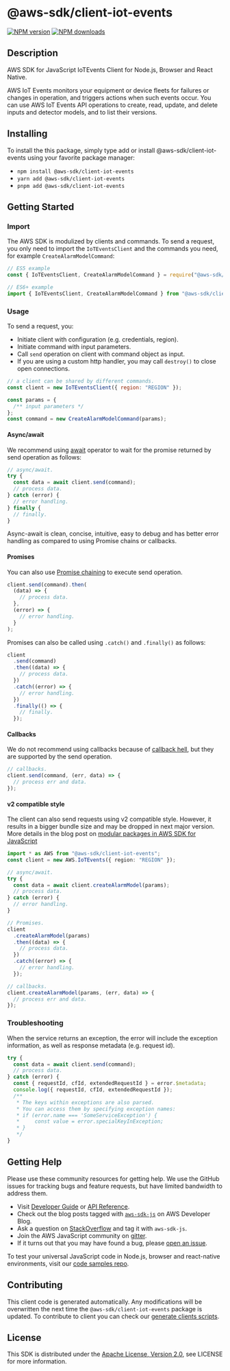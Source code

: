 # @aws-sdk/client-iot-events

[![NPM version](https://img.shields.io/npm/v/@aws-sdk/client-iot-events/latest.svg)](https://www.npmjs.com/package/@aws-sdk/client-iot-events)
[![NPM downloads](https://img.shields.io/npm/dm/@aws-sdk/client-iot-events.svg)](https://www.npmjs.com/package/@aws-sdk/client-iot-events)

## Description

AWS SDK for JavaScript IoTEvents Client for Node.js, Browser and React Native.

<p>AWS IoT Events monitors your equipment or device fleets for failures or changes in operation, and
triggers actions when such events occur. You can use AWS IoT Events API operations to create, read,
update, and delete inputs and detector models, and to list their versions.</p>

## Installing

To install the this package, simply type add or install @aws-sdk/client-iot-events
using your favorite package manager:

- `npm install @aws-sdk/client-iot-events`
- `yarn add @aws-sdk/client-iot-events`
- `pnpm add @aws-sdk/client-iot-events`

## Getting Started

### Import

The AWS SDK is modulized by clients and commands.
To send a request, you only need to import the `IoTEventsClient` and
the commands you need, for example `CreateAlarmModelCommand`:

```js
// ES5 example
const { IoTEventsClient, CreateAlarmModelCommand } = require("@aws-sdk/client-iot-events");
```

```ts
// ES6+ example
import { IoTEventsClient, CreateAlarmModelCommand } from "@aws-sdk/client-iot-events";
```

### Usage

To send a request, you:

- Initiate client with configuration (e.g. credentials, region).
- Initiate command with input parameters.
- Call `send` operation on client with command object as input.
- If you are using a custom http handler, you may call `destroy()` to close open connections.

```js
// a client can be shared by different commands.
const client = new IoTEventsClient({ region: "REGION" });

const params = {
  /** input parameters */
};
const command = new CreateAlarmModelCommand(params);
```

#### Async/await

We recommend using [await](https://developer.mozilla.org/en-US/docs/Web/JavaScript/Reference/Operators/await)
operator to wait for the promise returned by send operation as follows:

```js
// async/await.
try {
  const data = await client.send(command);
  // process data.
} catch (error) {
  // error handling.
} finally {
  // finally.
}
```

Async-await is clean, concise, intuitive, easy to debug and has better error handling
as compared to using Promise chains or callbacks.

#### Promises

You can also use [Promise chaining](https://developer.mozilla.org/en-US/docs/Web/JavaScript/Guide/Using_promises#chaining)
to execute send operation.

```js
client.send(command).then(
  (data) => {
    // process data.
  },
  (error) => {
    // error handling.
  }
);
```

Promises can also be called using `.catch()` and `.finally()` as follows:

```js
client
  .send(command)
  .then((data) => {
    // process data.
  })
  .catch((error) => {
    // error handling.
  })
  .finally(() => {
    // finally.
  });
```

#### Callbacks

We do not recommend using callbacks because of [callback hell](http://callbackhell.com/),
but they are supported by the send operation.

```js
// callbacks.
client.send(command, (err, data) => {
  // process err and data.
});
```

#### v2 compatible style

The client can also send requests using v2 compatible style.
However, it results in a bigger bundle size and may be dropped in next major version. More details in the blog post
on [modular packages in AWS SDK for JavaScript](https://aws.amazon.com/blogs/developer/modular-packages-in-aws-sdk-for-javascript/)

```ts
import * as AWS from "@aws-sdk/client-iot-events";
const client = new AWS.IoTEvents({ region: "REGION" });

// async/await.
try {
  const data = await client.createAlarmModel(params);
  // process data.
} catch (error) {
  // error handling.
}

// Promises.
client
  .createAlarmModel(params)
  .then((data) => {
    // process data.
  })
  .catch((error) => {
    // error handling.
  });

// callbacks.
client.createAlarmModel(params, (err, data) => {
  // process err and data.
});
```

### Troubleshooting

When the service returns an exception, the error will include the exception information,
as well as response metadata (e.g. request id).

```js
try {
  const data = await client.send(command);
  // process data.
} catch (error) {
  const { requestId, cfId, extendedRequestId } = error.$metadata;
  console.log({ requestId, cfId, extendedRequestId });
  /**
   * The keys within exceptions are also parsed.
   * You can access them by specifying exception names:
   * if (error.name === 'SomeServiceException') {
   *     const value = error.specialKeyInException;
   * }
   */
}
```

## Getting Help

Please use these community resources for getting help.
We use the GitHub issues for tracking bugs and feature requests, but have limited bandwidth to address them.

- Visit [Developer Guide](https://docs.aws.amazon.com/sdk-for-javascript/v3/developer-guide/welcome.html)
  or [API Reference](https://docs.aws.amazon.com/AWSJavaScriptSDK/v3/latest/index.html).
- Check out the blog posts tagged with [`aws-sdk-js`](https://aws.amazon.com/blogs/developer/tag/aws-sdk-js/)
  on AWS Developer Blog.
- Ask a question on [StackOverflow](https://stackoverflow.com/questions/tagged/aws-sdk-js) and tag it with `aws-sdk-js`.
- Join the AWS JavaScript community on [gitter](https://gitter.im/aws/aws-sdk-js-v3).
- If it turns out that you may have found a bug, please [open an issue](https://github.com/aws/aws-sdk-js-v3/issues/new/choose).

To test your universal JavaScript code in Node.js, browser and react-native environments,
visit our [code samples repo](https://github.com/aws-samples/aws-sdk-js-tests).

## Contributing

This client code is generated automatically. Any modifications will be overwritten the next time the `@aws-sdk/client-iot-events` package is updated.
To contribute to client you can check our [generate clients scripts](https://github.com/aws/aws-sdk-js-v3/tree/main/scripts/generate-clients).

## License

This SDK is distributed under the
[Apache License, Version 2.0](http://www.apache.org/licenses/LICENSE-2.0),
see LICENSE for more information.
